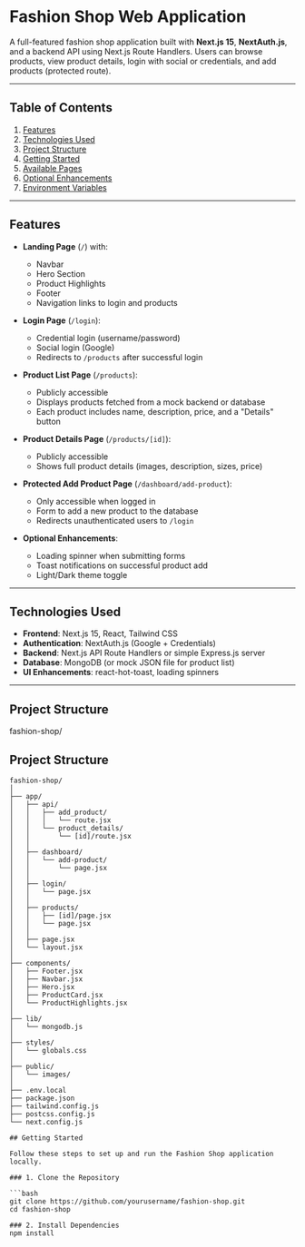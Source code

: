 # Fashion Shop Web Application

A full-featured fashion shop application built with **Next.js 15**, **NextAuth.js**, and a backend API using Next.js Route Handlers. Users can browse products, view product details, login with social or credentials, and add products (protected route).

---

## Table of Contents

1. [Features](#features)  
2. [Technologies Used](#technologies-used)  
3. [Project Structure](#project-structure)  
4. [Getting Started](#getting-started)  
5. [Available Pages](#available-pages)  
6. [Optional Enhancements](#optional-enhancements)  
7. [Environment Variables](#environment-variables)  

---

## Features

- **Landing Page** (`/`) with:
  - Navbar
  - Hero Section
  - Product Highlights
  - Footer
  - Navigation links to login and products

- **Login Page** (`/login`):
  - Credential login (username/password)
  - Social login (Google)
  - Redirects to `/products` after successful login

- **Product List Page** (`/products`):
  - Publicly accessible
  - Displays products fetched from a mock backend or database
  - Each product includes name, description, price, and a "Details" button

- **Product Details Page** (`/products/[id]`):
  - Publicly accessible
  - Shows full product details (images, description, sizes, price)

- **Protected Add Product Page** (`/dashboard/add-product`):
  - Only accessible when logged in
  - Form to add a new product to the database
  - Redirects unauthenticated users to `/login`

- **Optional Enhancements**:
  - Loading spinner when submitting forms
  - Toast notifications on successful product add
  - Light/Dark theme toggle

---

## Technologies Used

- **Frontend**: Next.js 15, React, Tailwind CSS  
- **Authentication**: NextAuth.js (Google + Credentials)  
- **Backend**: Next.js API Route Handlers or simple Express.js server  
- **Database**: MongoDB (or mock JSON file for product list)  
- **UI Enhancements**: react-hot-toast, loading spinners  

---

## Project Structure
fashion-shop/
## Project Structure

```plaintext
fashion-shop/
│
├── app/
│   ├── api/
│   │   ├── add_product/
│   │   │   └── route.jsx
│   │   └── product_details/
│   │       └── [id]/route.jsx
│   │
│   ├── dashboard/
│   │   └── add-product/
│   │       └── page.jsx
│   │
│   ├── login/
│   │   └── page.jsx
│   │
│   ├── products/
│   │   ├── [id]/page.jsx
│   │   └── page.jsx
│   │
│   ├── page.jsx
│   └── layout.jsx
│
├── components/
│   ├── Footer.jsx
│   ├── Navbar.jsx
│   ├── Hero.jsx
│   ├── ProductCard.jsx
│   └── ProductHighlights.jsx
│
├── lib/
│   └── mongodb.js
│
├── styles/
│   └── globals.css
│
├── public/
│   └── images/
│
├── .env.local
├── package.json
├── tailwind.config.js
├── postcss.config.js
└── next.config.js

## Getting Started

Follow these steps to set up and run the Fashion Shop application locally.

### 1. Clone the Repository

```bash
git clone https://github.com/yourusername/fashion-shop.git
cd fashion-shop

### 2. Install Dependencies
npm install




